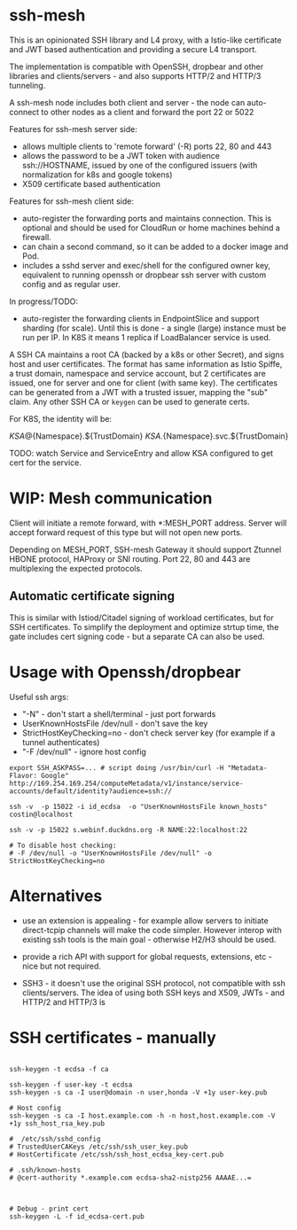# ssh-mesh

This is an opinionated SSH library and L4 proxy, with a Istio-like
certificate and JWT based authentication and providing a secure L4 transport.

The implementation is compatible with OpenSSH, dropbear and other libraries
and clients/servers - and also supports HTTP/2 and HTTP/3 tunneling. 

A ssh-mesh node includes both client and server - the node can auto-connect to
other nodes as a client and forward the port 22 or 5022

Features for ssh-mesh server side:
- allows multiple clients to 'remote forward' (-R) ports 22, 80 and 443
- allows the password to be a JWT token with audience ssh://HOSTNAME, issued
  by one of the configured issuers (with normalization for k8s and google tokens)
- X509 certificate based authentication

Features for ssh-mesh client side:
- auto-register the forwarding ports and maintains connection. This is optional
  and should be used for CloudRun or home machines behind a firewall.
- can chain a second command, so it can be added to a docker image and Pod.
- includes a sshd server and exec/shell for the configured owner key, equivalent
  to running openssh or dropbear ssh server with custom config and as regular user.

In progress/TODO:
- auto-register the forwarding clients in EndpointSlice and support sharding (for scale).
  Until this is done - a single (large) instance must be run per IP. In K8S it 
  means 1 replica if LoadBalancer service is used.

A SSH CA maintains a root CA (backed by a k8s or other Secret), and signs
host and user certificates. The format has same information as Istio Spiffe,
a trust domain, namespace and service account, but 2 certificates are issued,
one for server and one for client (with same key). The certificates can be 
generated from a JWT with a trusted issuer, mapping the "sub" claim. Any 
other SSH CA or `keygen` can be used to generate certs.  

For K8S, the identity will be:

  ${KSA}@${Namespace}.${TrustDomain}
  ${KSA}.${Namespace}.svc.${TrustDomain}

TODO: watch Service and ServiceEntry and allow KSA configured to get cert for the service.

# WIP: Mesh communication

Client will initiate a remote forward, with *:MESH_PORT address. Server will accept
forward request of this type but will not open new ports.

Depending on MESH_PORT, SSH-mesh Gateway it should support Ztunnel HBONE 
protocol, HAProxy or SNI routing. Port 22, 80 and 443 are multiplexing the expected protocols.


## Automatic certificate signing

This is similar with Istiod/Citadel signing of workload certificates,
but for SSH certificates. To simplify the deployment and optimize strtup time,
the gate includes cert signing code - but a separate CA can also be used.


# Usage with Openssh/dropbear

Useful ssh args:

- "-N" - don't start a shell/terminal - just port forwards
- UserKnownHostsFile /dev/null - don't save the key
- StrictHostKeyChecking=no - don't check server key (for example if a tunnel authenticates)
- "-F /dev/null" - ignore host config

```shell
export SSH_ASKPASS=... # script doing /usr/bin/curl -H "Metadata-Flavor: Google" http://169.254.169.254/computeMetadata/v1/instance/service-accounts/default/identity?audience=ssh://

ssh -v  -p 15022 -i id_ecdsa  -o "UserKnownHostsFile known_hosts" costin@localhost

ssh -v -p 15022 s.webinf.duckdns.org -R NAME:22:localhost:22 

# To disable host checking:
# -F /dev/null -o "UserKnownHostsFile /dev/null" -o StrictHostKeyChecking=no
```

# Alternatives

- use an extension is appealing - for example allow servers to initiate direct-tcpip 
channels will make the code simpler. However interop with existing ssh tools is the
main goal - otherwise H2/H3 should be used.

- provide a rich API with support for global requests, extensions, etc - nice but 
not required.

- SSH3 - it doesn't use the original SSH protocol, not compatible with ssh clients/servers.
The idea of using both SSH keys and X509, JWTs - and HTTP/2 and HTTP/3 is 

# SSH certificates - manually 

```shell

ssh-keygen -t ecdsa -f ca 

ssh-keygen -f user-key -t ecdsa 
ssh-keygen -s ca -I user@domain -n user,honda -V +1y user-key.pub

# Host config
ssh-keygen -s ca -I host.example.com -h -n host,host.example.com -V +1y ssh_host_rsa_key.pub

#  /etc/ssh/sshd_config
# TrustedUserCAKeys /etc/ssh/ssh_user_key.pub
# HostCertificate /etc/ssh/ssh_host_ecdsa_key-cert.pub

# .ssh/known-hosts
# @cert-authority *.example.com ecdsa-sha2-nistp256 AAAAE...=  



# Debug - print cert
ssh-keygen -L -f id_ecdsa-cert.pub



```
